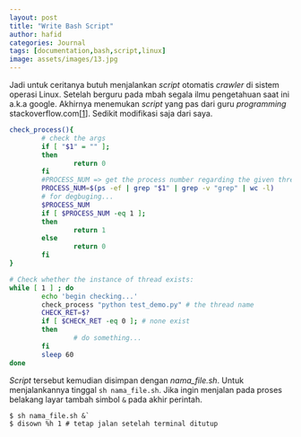 ```yaml
---
layout: post
title: "Write Bash Script"
author: hafid
categories: Journal 
tags: [documentation,bash,script,linux]
image: assets/images/13.jpg
---
```


Jadi untuk ceritanya butuh menjalankan _script_ otomatis _crawler_ di sistem operasi Linux. Setelah berguru pada mbah segala ilmu pengetahuan saat ini a.k.a google. Akhirnya menemukan _script_ yang pas dari guru _programming_ stackoverflow.com[[1]]. Sedikit modifikasi saja dari saya. 

```bash
check_process(){
        # check the args
        if [ "$1" = "" ];
        then
                return 0
        fi
        #PROCESS_NUM => get the process number regarding the given thread name
        PROCESS_NUM=$(ps -ef | grep "$1" | grep -v "grep" | wc -l)
        # for degbuging...
        $PROCESS_NUM
        if [ $PROCESS_NUM -eq 1 ];
        then
                return 1
        else
                return 0
        fi
}

# Check whether the instance of thread exists:
while [ 1 ] ; do
        echo 'begin checking...'
        check_process "python test_demo.py" # the thread name
        CHECK_RET=$?
        if [ $CHECK_RET -eq 0 ]; # none exist
        then
                # do something...
        fi
        sleep 60
done
```

_Script_ tersebut kemudian disimpan dengan *nama_file.sh*. Untuk menjalankannya tinggal `sh nama_file.sh`. Jika ingin menjalan pada proses belakang layar tambah simbol `&` pada akhir perintah. 
```
$ sh nama_file.sh &`
$ disown %h 1 # tetap jalan setelah terminal ditutup
```

[1]: https://stackoverflow.com/questions/7708715/check-if-program-is-running-with-bash-shell-script

